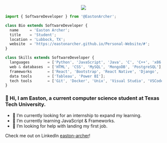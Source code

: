 <p align="center">
  <img src="https://github.com/EastonArcher/Personal-Website/blob/main/images/background.png" />
</p>


```js
import { SoftwareDeveloper } from '@EastonArcher';

class Bio extends SoftwareDeveloper {
  name     = 'Easton Archer';
  title    = 'Student';
  location = 'Lubbock, TX';
  website  = 'https://eastonarcher.github.io/Personal-Website/#';
}

class Skills extends SoftwareDeveloper {
  languages        = ['Python', 'JavaScript', 'Java', 'C', 'C++', 'x86 Assembly', 'Verilog'];
  web & databases  = ['HTML', 'CSS', 'MySQL', 'MongoDB', 'PostgreSQL'];
  frameworks       = ['React', 'Bootstrap', 'React Native', 'Django', 'Angular'];
  data tools       = ['Tableau', 'Power BI'];
  tech tools       = ['Git', 'Docker', 'Unix', 'Visual Studio', 'VSCode', 'MS Office', 'Eclipse'];
}
```
### 👋 Hi, I am Easton, a current computer science student at Texas Tech University. 
- 🔭 I’m currently looking for an internship to expand my learning.
- 🌱 I’m currently learning JavaScript & Frameworks.
- 🤔 I’m looking for help with landing my first job.

Check me out on LinkedIn [easton-archer](https://www.linkedin.com/in/easton-archer/)!
<!--
**EastonArcher/EastonArcher** is a ✨ _special_ ✨ repository because its `README.md` (this file) appears on your GitHub profile.

Here are some ideas to get you started:
- 🔭 I’m currently working on ...
- 🌱 I’m currently learning ...
- 👯 I’m looking to collaborate on ...
- 🤔 I’m looking for help with ...
- 💬 Ask me about ...
- 📫 How to reach me: ...
- 😄 Pronouns: ...
- ⚡ Fun fact: ...
-->


